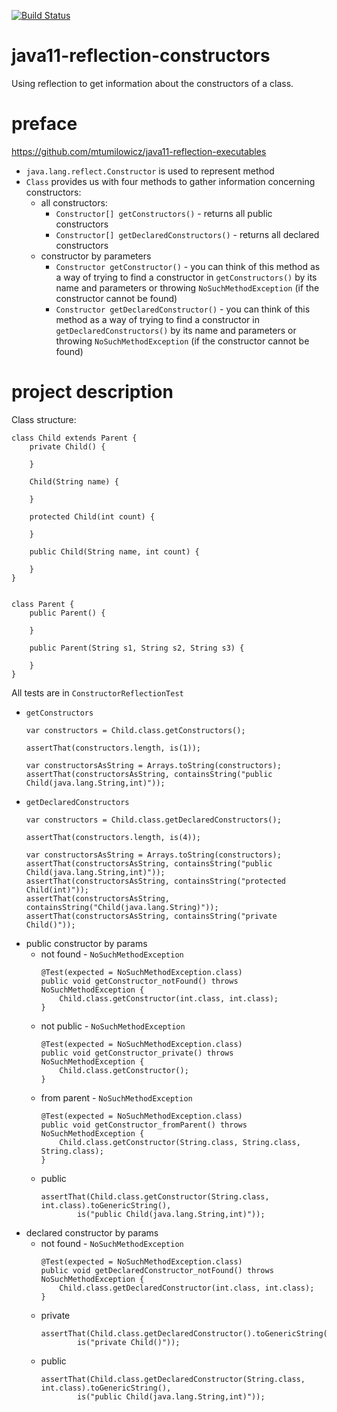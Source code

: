 [![Build Status](https://travis-ci.com/mtumilowicz/java11-reflection-constructors.svg?branch=master)](https://travis-ci.com/mtumilowicz/java11-reflection-constructors)

# java11-reflection-constructors
Using reflection to get information about the constructors of a class.

# preface
https://github.com/mtumilowicz/java11-reflection-executables

* `java.lang.reflect.Constructor` is used to represent method
* `Class` provides us with four methods to gather information
concerning constructors:
    * all constructors:
        * `Constructor[] getConstructors()` - 
        returns all public constructors
        * `Constructor[] getDeclaredConstructors()` - 
        returns all declared constructors
    * constructor by parameters
        * `Constructor getConstructor()` - 
            you can think of this method as a way of trying to 
            find a constructor in `getConstructors()` by its name and parameters 
            or throwing `NoSuchMethodException` (if the constructor 
            cannot be found)
        * `Constructor getDeclaredConstructor()` - 
            you can think of this method as a way of trying to 
            find a constructor in `getDeclaredConstructors()` by its name and parameters 
            or throwing `NoSuchMethodException` (if the constructor 
            cannot be found)
            
# project description
Class structure:
```
class Child extends Parent {
    private Child() {

    }

    Child(String name) {

    }

    protected Child(int count) {

    }

    public Child(String name, int count) {

    }
}


class Parent {
    public Parent() {

    }
    
    public Parent(String s1, String s2, String s3) {
        
    }
}
```

All tests are in `ConstructorReflectionTest`
* `getConstructors`
    ```
    var constructors = Child.class.getConstructors();
    
    assertThat(constructors.length, is(1));
    
    var constructorsAsString = Arrays.toString(constructors);
    assertThat(constructorsAsString, containsString("public Child(java.lang.String,int)"));
    ```
* `getDeclaredConstructors`
    ```
    var constructors = Child.class.getDeclaredConstructors();
    
    assertThat(constructors.length, is(4));
    
    var constructorsAsString = Arrays.toString(constructors);
    assertThat(constructorsAsString, containsString("public Child(java.lang.String,int)"));
    assertThat(constructorsAsString, containsString("protected Child(int)"));
    assertThat(constructorsAsString, containsString("Child(java.lang.String)"));
    assertThat(constructorsAsString, containsString("private Child()"));
    ```
* public constructor by params
    * not found - `NoSuchMethodException`
        ```
        @Test(expected = NoSuchMethodException.class)
        public void getConstructor_notFound() throws NoSuchMethodException {
            Child.class.getConstructor(int.class, int.class);
        }
        ```
    * not public - `NoSuchMethodException`
        ```
        @Test(expected = NoSuchMethodException.class)
        public void getConstructor_private() throws NoSuchMethodException {
            Child.class.getConstructor();
        }
        ```
    * from parent - `NoSuchMethodException`
        ```
        @Test(expected = NoSuchMethodException.class)
        public void getConstructor_fromParent() throws NoSuchMethodException {
            Child.class.getConstructor(String.class, String.class, String.class);
        }
        ```
    * public
        ```
        assertThat(Child.class.getConstructor(String.class, int.class).toGenericString(),
                is("public Child(java.lang.String,int)"));
        ```
* declared constructor by params
    * not found - `NoSuchMethodException`
        ```
        @Test(expected = NoSuchMethodException.class)
        public void getDeclaredConstructor_notFound() throws NoSuchMethodException {
            Child.class.getDeclaredConstructor(int.class, int.class);
        }
        ```
    * private
        ```
        assertThat(Child.class.getDeclaredConstructor().toGenericString(),
                is("private Child()"));
        ```
    * public
        ```
        assertThat(Child.class.getDeclaredConstructor(String.class, int.class).toGenericString(),
                is("public Child(java.lang.String,int)"));
        ```
